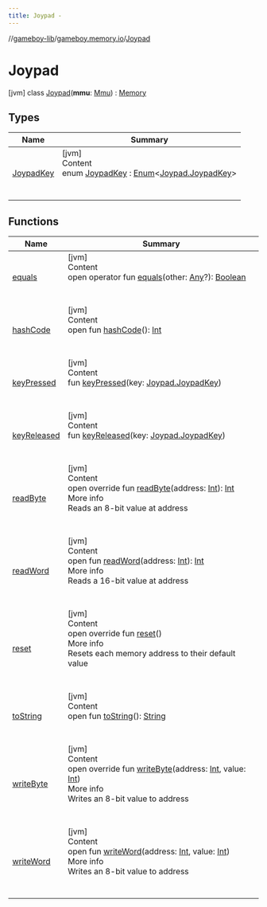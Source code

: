 ```yaml
---
title: Joypad -
---
```

//[gameboy-lib](../../index.md)/[gameboy.memory.io](../index.md)/[Joypad](index.md)



# Joypad  
 [jvm] class [Joypad](index.md)(**mmu**: [Mmu](../../gameboy.memory/-mmu/index.md)) : [Memory](../../gameboy.memory/-memory/index.md)   


## Types  
  
|  Name|  Summary| 
|---|---|
| <a name="gameboy.memory.io/Joypad.JoypadKey///PointingToDeclaration/"></a>[JoypadKey](-joypad-key/index.md)| <a name="gameboy.memory.io/Joypad.JoypadKey///PointingToDeclaration/"></a>[jvm]  <br>Content  <br>enum [JoypadKey](-joypad-key/index.md) : [Enum](https://kotlinlang.org/api/latest/jvm/stdlib/kotlin/-enum/index.html)<[Joypad.JoypadKey](-joypad-key/index.md)>   <br><br><br>


## Functions  
  
|  Name|  Summary| 
|---|---|
| <a name="kotlin/Any/equals/#kotlin.Any?/PointingToDeclaration/"></a>[equals](../../gameboy.utils/-log/index.md#%5Bkotlin%2FAny%2Fequals%2F%23kotlin.Any%3F%2FPointingToDeclaration%2F%5D%2FFunctions%2F456262920)| <a name="kotlin/Any/equals/#kotlin.Any?/PointingToDeclaration/"></a>[jvm]  <br>Content  <br>open operator fun [equals](../../gameboy.utils/-log/index.md#%5Bkotlin%2FAny%2Fequals%2F%23kotlin.Any%3F%2FPointingToDeclaration%2F%5D%2FFunctions%2F456262920)(other: [Any](https://kotlinlang.org/api/latest/jvm/stdlib/kotlin/-any/index.html)?): [Boolean](https://kotlinlang.org/api/latest/jvm/stdlib/kotlin/-boolean/index.html)  <br><br><br>
| <a name="kotlin/Any/hashCode/#/PointingToDeclaration/"></a>[hashCode](../../gameboy.utils/-log/index.md#%5Bkotlin%2FAny%2FhashCode%2F%23%2FPointingToDeclaration%2F%5D%2FFunctions%2F456262920)| <a name="kotlin/Any/hashCode/#/PointingToDeclaration/"></a>[jvm]  <br>Content  <br>open fun [hashCode](../../gameboy.utils/-log/index.md#%5Bkotlin%2FAny%2FhashCode%2F%23%2FPointingToDeclaration%2F%5D%2FFunctions%2F456262920)(): [Int](https://kotlinlang.org/api/latest/jvm/stdlib/kotlin/-int/index.html)  <br><br><br>
| <a name="gameboy.memory.io/Joypad/keyPressed/#gameboy.memory.io.Joypad.JoypadKey/PointingToDeclaration/"></a>[keyPressed](key-pressed.md)| <a name="gameboy.memory.io/Joypad/keyPressed/#gameboy.memory.io.Joypad.JoypadKey/PointingToDeclaration/"></a>[jvm]  <br>Content  <br>fun [keyPressed](key-pressed.md)(key: [Joypad.JoypadKey](-joypad-key/index.md))  <br><br><br>
| <a name="gameboy.memory.io/Joypad/keyReleased/#gameboy.memory.io.Joypad.JoypadKey/PointingToDeclaration/"></a>[keyReleased](key-released.md)| <a name="gameboy.memory.io/Joypad/keyReleased/#gameboy.memory.io.Joypad.JoypadKey/PointingToDeclaration/"></a>[jvm]  <br>Content  <br>fun [keyReleased](key-released.md)(key: [Joypad.JoypadKey](-joypad-key/index.md))  <br><br><br>
| <a name="gameboy.memory.io/Joypad/readByte/#kotlin.Int/PointingToDeclaration/"></a>[readByte](read-byte.md)| <a name="gameboy.memory.io/Joypad/readByte/#kotlin.Int/PointingToDeclaration/"></a>[jvm]  <br>Content  <br>open override fun [readByte](read-byte.md)(address: [Int](https://kotlinlang.org/api/latest/jvm/stdlib/kotlin/-int/index.html)): [Int](https://kotlinlang.org/api/latest/jvm/stdlib/kotlin/-int/index.html)  <br>More info  <br>Reads an 8-bit value at address  <br><br><br>
| <a name="gameboy.memory/Memory/readWord/#kotlin.Int/PointingToDeclaration/"></a>[readWord](../../gameboy.memory/-memory/read-word.md)| <a name="gameboy.memory/Memory/readWord/#kotlin.Int/PointingToDeclaration/"></a>[jvm]  <br>Content  <br>open fun [readWord](../../gameboy.memory/-memory/read-word.md)(address: [Int](https://kotlinlang.org/api/latest/jvm/stdlib/kotlin/-int/index.html)): [Int](https://kotlinlang.org/api/latest/jvm/stdlib/kotlin/-int/index.html)  <br>More info  <br>Reads a 16-bit value at address  <br><br><br>
| <a name="gameboy.memory.io/Joypad/reset/#/PointingToDeclaration/"></a>[reset](reset.md)| <a name="gameboy.memory.io/Joypad/reset/#/PointingToDeclaration/"></a>[jvm]  <br>Content  <br>open override fun [reset](reset.md)()  <br>More info  <br>Resets each memory address to their default value  <br><br><br>
| <a name="kotlin/Any/toString/#/PointingToDeclaration/"></a>[toString](../../gameboy.utils/-log/index.md#%5Bkotlin%2FAny%2FtoString%2F%23%2FPointingToDeclaration%2F%5D%2FFunctions%2F456262920)| <a name="kotlin/Any/toString/#/PointingToDeclaration/"></a>[jvm]  <br>Content  <br>open fun [toString](../../gameboy.utils/-log/index.md#%5Bkotlin%2FAny%2FtoString%2F%23%2FPointingToDeclaration%2F%5D%2FFunctions%2F456262920)(): [String](https://kotlinlang.org/api/latest/jvm/stdlib/kotlin/-string/index.html)  <br><br><br>
| <a name="gameboy.memory.io/Joypad/writeByte/#kotlin.Int#kotlin.Int/PointingToDeclaration/"></a>[writeByte](write-byte.md)| <a name="gameboy.memory.io/Joypad/writeByte/#kotlin.Int#kotlin.Int/PointingToDeclaration/"></a>[jvm]  <br>Content  <br>open override fun [writeByte](write-byte.md)(address: [Int](https://kotlinlang.org/api/latest/jvm/stdlib/kotlin/-int/index.html), value: [Int](https://kotlinlang.org/api/latest/jvm/stdlib/kotlin/-int/index.html))  <br>More info  <br>Writes an 8-bit value to address  <br><br><br>
| <a name="gameboy.memory/Memory/writeWord/#kotlin.Int#kotlin.Int/PointingToDeclaration/"></a>[writeWord](../../gameboy.memory/-memory/write-word.md)| <a name="gameboy.memory/Memory/writeWord/#kotlin.Int#kotlin.Int/PointingToDeclaration/"></a>[jvm]  <br>Content  <br>open fun [writeWord](../../gameboy.memory/-memory/write-word.md)(address: [Int](https://kotlinlang.org/api/latest/jvm/stdlib/kotlin/-int/index.html), value: [Int](https://kotlinlang.org/api/latest/jvm/stdlib/kotlin/-int/index.html))  <br>More info  <br>Writes an 8-bit value to address  <br><br><br>

